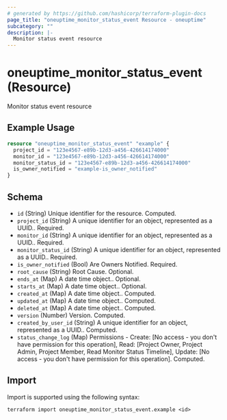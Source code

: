 ```yaml
---
# generated by https://github.com/hashicorp/terraform-plugin-docs
page_title: "oneuptime_monitor_status_event Resource - oneuptime"
subcategory: ""
description: |-
  Monitor status event resource
---
```


# oneuptime_monitor_status_event (Resource)

Monitor status event resource

## Example Usage

```terraform
resource "oneuptime_monitor_status_event" "example" {
  project_id = "123e4567-e89b-12d3-a456-426614174000"
  monitor_id = "123e4567-e89b-12d3-a456-426614174000"
  monitor_status_id = "123e4567-e89b-12d3-a456-426614174000"
  is_owner_notified = "example-is_owner_notified"
}
```

## Schema

- `id` (String) Unique identifier for the resource. Computed.
- `project_id` (String) A unique identifier for an object, represented as a UUID.. Required.
- `monitor_id` (String) A unique identifier for an object, represented as a UUID.. Required.
- `monitor_status_id` (String) A unique identifier for an object, represented as a UUID.. Required.
- `is_owner_notified` (Bool) Are Owners Notified. Required.
- `root_cause` (String) Root Cause. Optional.
- `ends_at` (Map) A date time object.. Optional.
- `starts_at` (Map) A date time object.. Optional.
- `created_at` (Map) A date time object.. Computed.
- `updated_at` (Map) A date time object.. Computed.
- `deleted_at` (Map) A date time object.. Computed.
- `version` (Number) Version. Computed.
- `created_by_user_id` (String) A unique identifier for an object, represented as a UUID.. Computed.
- `status_change_log` (Map) Permissions - Create: [No access - you don't have permission for this operation], Read: [Project Owner, Project Admin, Project Member, Read Monitor Status Timeline], Update: [No access - you don't have permission for this operation]. Computed.

## Import

Import is supported using the following syntax:

```shell
terraform import oneuptime_monitor_status_event.example <id>
```

